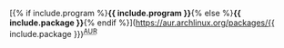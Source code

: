 [{% if include.program %}**{{ include.program }}**{% else %}**{{ include.package }}**{% endif %}](https://aur.archlinux.org/packages/{{ include.package }})<sup><abbr title="Arch User Repository">AUR</abbr></sup>
